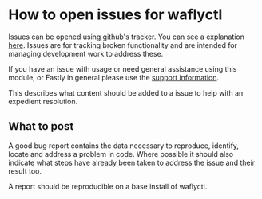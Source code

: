# How to open issues for waflyctl

Issues can be opened using github's tracker. You can see a explanation [here](https://help.github.com/articles/creating-an-issue/).
Issues are for tracking broken functionality and are intended for managing development work to address these.

If you have an issue with usage or need general assistance using this module,
or Fastly in general please use the [support information](../README.md#support).

This describes what content should be added to a issue to help with an
expedient resolution.

## What to post

A good bug report contains the data necessary to reproduce, identify, locate
and address a problem in code. Where possible it should also indicate what
steps have already been taken to address the issue and their result too.

A report should be reproducible on a base install of waflyctl. 
